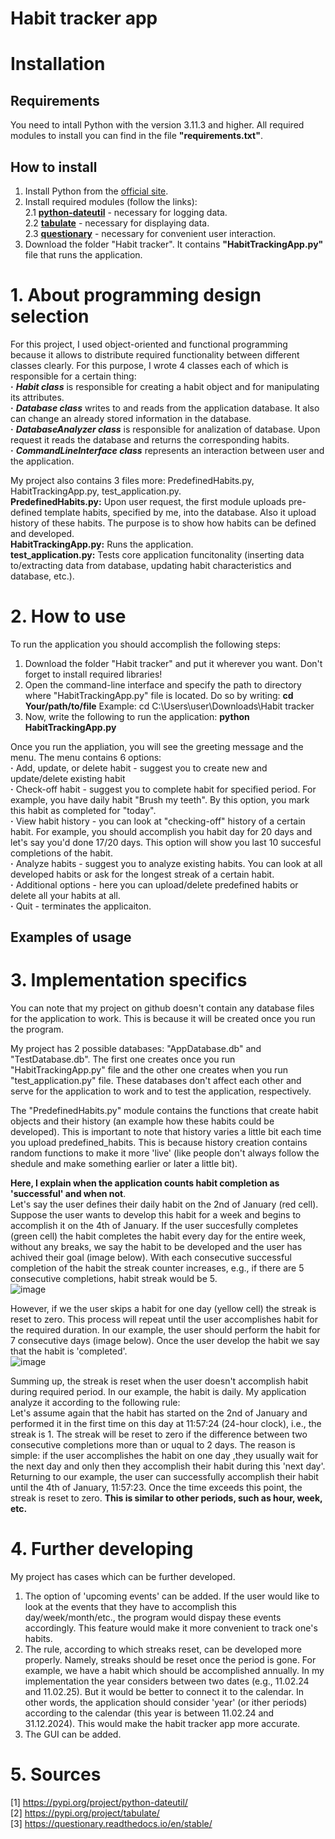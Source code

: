 # Habit tracker app


# Installation
## Requirements
You need to intall Python with the version 3.11.3 and higher.
All required modules to install you can find in the file **"requirements.txt"**.
## How to install
1. Install Python from the [official site](https://www.python.org/downloads/).  
2. Install required modules (follow the links):  
   2.1 [**python-dateutil**](https://pypi.org/project/python-dateutil/) - necessary for logging data.  
   2.2 [**tabulate**](https://pypi.org/project/tabulate/) - necessary for displaying data.  
   2.3 [**questionary**](https://questionary.readthedocs.io/en/stable/) - necessary for convenient user interaction.  
3. Download the folder "Habit tracker". It contains **"HabitTrackingApp.py"** file that runs the application.  


# 1. About programming design selection
For this project, I used object-oriented and functional programming because it allows to distribute required functionality between different classes clearly. For this purpose, I wrote 4 classes each of which is responsible for a certain thing:  
**·** **_Habit class_** is responsible for creating a habit object and for manipulating its attributes.  
**·** **_Database class_** writes to and reads from the application database. It also can change an already stored information in the database.  
**·** **_DatabaseAnalyzer class_** is responsible for analization of database. Upon request it reads the database and returns the corresponding habits.  
**·** **_CommandLineInterface class_** represents an interaction between user and the application.  

My project also contains 3 files more: PredefinedHabits.py, HabitTrackingApp.py, test_application.py.  
**PredefinedHabits.py:** Upon user request, the first module uploads pre-defined template habits, specified by me, into the database. Also it upload history of these habits. The purpose is to show how habits can be defined and developed.  
**HabitTrackingApp.py:** Runs the application.  
**test_application.py:** Tests core application funcitonality (inserting data to/extracting data from database, updating habit characteristics and database, etc.).  

# 2. How to use
To run the application you should accomplish the following steps:
1. Download the folder "Habit tracker" and put it wherever you want. Don't forget to install required libraries!
2. Open the command-line interface and specify the path to directory where "HabitTrackingApp.py" file is located. Do so by writing:
**cd Your/path/to/file**
Example: cd C:\Users\user\Downloads\Habit tracker
3. Now, write the following to run the application:
**python HabitTrackingApp.py**


Once you run the appliation, you will see the greeting message and the menu. The menu contains 6 options:  
**·** Add, update, or delete habit - suggest you to create new and update/delete existing habit  
**·** Check-off habit - suggest you to complete habit for specified period. For example, you have daily habit "Brush my teeth". By this option, you mark this habit as completed for "today".  
**·** View habit history - you can look at "checking-off" history of a certain habit. For example, you should accomplish you habit day for 20 days and let's say you'd done 17/20 days. This option will show you last 10 succesful completions of the habit.  
**·** Analyze habits - suggest you to analyze existing habits. You can look at all developed habits or ask for the longest streak of a certain habit.  
**·** Additional options - here you can upload/delete predefined habits or delete all your habits at all.  
**·** Quit - terminates the applicaiton.  


## Examples of usage



# 3. Implementation specifics
You can note that my project on github doesn't contain any database files for the application to work. This is because it will be created once you run the program.  

My project has 2 possible databases: "AppDatabase.db" and "TestDatabase.db". The first one creates once you run "HabitTrackingApp.py" file and the other one creates when you run "test_application.py" file. These databases don't affect each other and serve for the application to work and to test the application, respectively.  

The "PredefinedHabits.py" module contains the functions that create habit objects and their history (an example how these habits could be developed). This is important to note that history varies a little bit each time you upload predefined_habits. This is because history creation contains random functions to make it more 'live' (like people don't always follow the shedule and make something earlier or later a little bit).  

**Here, I explain when the application counts habit completion as 'successful' and when not**.  
Let's say the user defines their daily habit on the 2nd of January (red cell). Suppose the user wants to develop this habit for a week and begins to accomplish it on the 4th of January. If the user succesfully completes (green cell) the habit  completes the habit every day for the entire week, without any breaks, we say the habit to be developed and the user has achived their goal (image below). With each consecutive successful completion of the habit the streak counter increases, e.g., if there are 5 consecutive completions, habit streak would be 5.  
![image](https://github.com/tipofyzik/habit_tracker_app/assets/84290230/a89270d9-91c4-47d2-8b59-8c617b78cbdc)  

However, if we the user skips a habit for one day (yellow cell) the streak is reset to zero. This process will repeat until the user accomplishes habit for the required duration. In our example, the user should perform the habit for 7 consecutive days (image below). Once the user develop the habit we say that the habit is 'completed'.    
![image](https://github.com/tipofyzik/habit_tracker_app/assets/84290230/ea74a920-e354-48c6-9522-2a88b85d2f10)  

Summing up, the streak is reset when the user doesn't accomplish habit during required period. In our example, the habit is daily. My application analyze it according to the following rule:  
Let's assume again that the habit has started on the 2nd of January and performed it in the first time on this day at 11:57:24 (24-hour clock), i.e., the streak is 1. The streak will be reset to zero if the difference between two consecutive completions more than or uqual to 2 days. The reason is simple: if the user accomplishes the habit on one day ,they usually wait for the next day and only then they accomplish their habit during this 'next day'. Returning to our example, the user can successfully accomplish their habit until the 4th of January, 11:57:23. Once the time exceeds this point, the streak is reset to zero. **This is similar to other periods, such as hour, week, etc.**  


# 4. Further developing
My project has cases which can be further developed.  
1. The option of 'upcoming events' can be added. If the user would like to look at the events that they have to accomplish this day/week/month/etc., the program would dispay these events accordingly. This feature would make it more convenient to track one's habits.
2. The rule, according to which streaks reset, can be developed more properly. Namely, streaks should be reset once the period is gone. For example, we have a habit which should be accomplished annually. In my implementation the year considers between two dates (e.g., 11.02.24 and 11.02.25). But it would be better to connect it to the calendar. In other words, the application should consider 'year' (or ither periods) according to the calendar (this year is between 11.02.24 and 31.12.2024). This would make the habit tracker app more accurate.
3. The GUI can be added.

# 5. Sources
[1] https://pypi.org/project/python-dateutil/  
[2] https://pypi.org/project/tabulate/  
[3] https://questionary.readthedocs.io/en/stable/  
